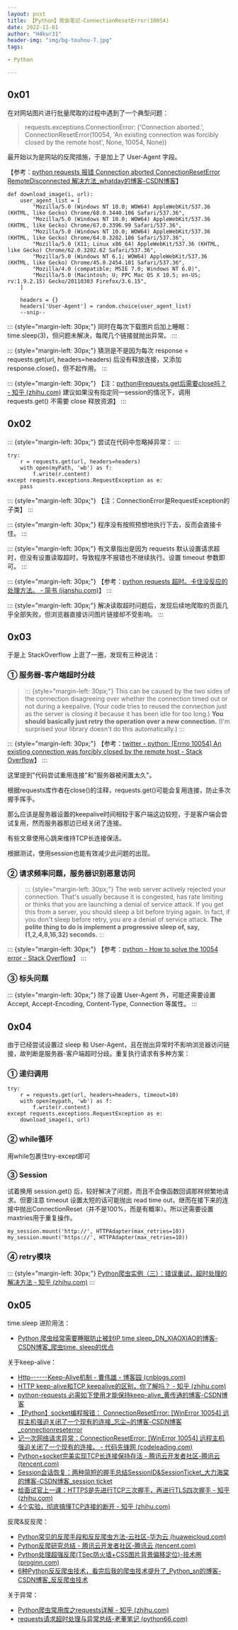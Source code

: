 ```yaml
---
layout: post
title: 【Python】爬虫笔记-ConnectionResetError(10054)
date: 2022-11-01
author: "H4kur31"
header-img: "img/bg-touhou-7.jpg"
tags: 

- Python

---
```


## 0x01

在对网站图片进行批量爬取的过程中遇到了一个典型问题：

> requests.exceptions.ConnectionError: (\'Connection aborted.\',
> ConnectionResetError(10054, \'An existing connection was forcibly
> closed by the remote host\', None, 10054, None))

最开始以为是网站的反爬措施，于是加上了 User-Agent 字段。

【参考：[python requests 报错 Connection aborted ConnectionResetError
RemoteDisconnected
解决方法_whatday的博客-CSDN博客](https://blog.csdn.net/whatday/article/details/109257348)】

```{.highlighter-hljs
def download_image(i, url):
    user_agent_list = [
        "Mozilla/5.0 (Windows NT 10.0; WOW64) AppleWebKit/537.36 (KHTML, like Gecko) Chrome/68.0.3440.106 Safari/537.36",
        "Mozilla/5.0 (Windows NT 10.0; WOW64) AppleWebKit/537.36 (KHTML, like Gecko) Chrome/67.0.3396.99 Safari/537.36",
        "Mozilla/5.0 (Windows NT 10.0; WOW64) AppleWebKit/537.36 (KHTML, like Gecko) Chrome/64.0.3282.186 Safari/537.36",
        "Mozilla/5.0 (X11; Linux x86_64) AppleWebKit/537.36 (KHTML, like Gecko) Chrome/62.0.3202.62 Safari/537.36",
        "Mozilla/5.0 (Windows NT 6.1; WOW64) AppleWebKit/537.36 (KHTML, like Gecko) Chrome/45.0.2454.101 Safari/537.36",
        "Mozilla/4.0 (compatible; MSIE 7.0; Windows NT 6.0)",
        "Mozilla/5.0 (Macintosh; U; PPC Mac OS X 10.5; en-US; rv:1.9.2.15) Gecko/20110303 Firefox/3.6.15",
    ]

    headers = {}
    headers['User-Agent'] = random.choice(user_agent_list)
    --snip--
```

<div>

::: {style="margin-left: 30px;"}
同时在每次下载图片后加上睡眠：time.sleep(3)，但问题未解决，每爬几个链接就抛出异常。
:::

::: {style="margin-left: 30px;"}
猜测是不是因为每次 response = requests.get(url, headers=headers)
后没有释放连接，又添加 response.close()，但不起作用。
:::

::: {style="margin-left: 30px;"}
【注：[python中requests.get后需要close吗？ - 知乎
(zhihu.com)](https://www.zhihu.com/question/507193607) 建议如果没有指定同一session的情况下，调用
requests.get() 不需要 close 释放资源】
:::

## 0x02

::: {style="margin-left: 30px;"}
尝试在代码中忽略掉异常：
:::

```{.highlighter-hljs
try:
    r = requests.get(url, headers=headers)
    with open(myPath, 'wb') as f:
        f.write(r.content)
except requests.exceptions.RequestException as e:
    pass
```

::: {style="margin-left: 30px;"}
【注：ConnectionError是RequestException的子类】
:::

::: {style="margin-left: 30px;"}
程序没有按照预想地执行下去，反而会直接卡住。
:::

::: {style="margin-left: 30px;"}
有文章指出是因为 requests
默认设置请求超时，但没有设置读取超时，导致程序不报错也不继续执行。设置
timeout 参数即可。
:::

::: {style="margin-left: 30px;"}
【参考：[python requests 超时。卡住没反应的处理方法。 - 简书
(jianshu.com)](https://www.jianshu.com/p/fdfb5591536c)】
:::

::: {style="margin-left: 30px;"}
解决读取超时问题后，发现后续地爬取的页面几乎全部失败，但浏览器直接访问图片链接却不受影响。
:::

## 0x03

<div>

于是上 StackOverflow 上逛了一圈，发现有三种说法：

</div>

### ① 服务器-客户端超时分歧

> ::: {style="margin-left: 30px;"}
> This can be caused by the two sides of the connection disagreeing over
> whether the connection timed out or not during a keepalive. (Your code
> tries to reused the connection just as the server is closing it
> because it has been idle for too long.) **You should basically just
> retry the operation over a new connection.** (I\'m surprised your
> library doesn\'t do this automatically.)
> :::

::: {style="margin-left: 30px;"}
【参考：[twitter - python: \[Errno 10054\] An existing connection was
forcibly closed by the remote host - Stack
Overflow](https://stackoverflow.com/questions/8814802/python-errno-10054-an-existing-connection-was-forcibly-closed-by-the-remote-h)】
:::

这里提到"代码尝试重用连接"和"服务器被闲置太久"。

根据requests库作者在close()的注释，requests.get()可能会复用连接，防止多次握手挥手。

那么应该是服务器设置的keepalive时间相较于客户端这边较短，于是客户端会尝试复用，然而服务器那边已经关闭了连接。

有些文章使用心跳来维持TCP长连接保活。

根据测试，使用session也能有效减少此问题的出现。

### ② 请求频率问题，服务器识别恶意访问

> ::: {style="margin-left: 30px;"}
> The web server actively rejected your connection. That\'s usually
> because it is congested, has rate limiting or thinks that you are
> launching a denial of service attack. If you get this from a server,
> you should sleep a bit before trying again. In fact, if you don\'t
> sleep before retry, you are a denial of service attack. **The polite
> thing to do is implement a progressive sleep of, say, (1,2,4,8,16,32)
> seconds.**
> :::

::: {style="margin-left: 30px;"}
【参考：[python - How to solve the 10054 error - Stack
Overflow](https://stackoverflow.com/questions/27333671/how-to-solve-the-10054-error)】
:::

### ③ 标头问题

::: {style="margin-left: 30px;"}
除了设置 User-Agent 外，可能还需要设置 Accept, Accept-Encoding,
Content-Type, Connection 等属性。
:::

## 0x04

<div>

由于已经尝试设置过 sleep 和
User-Agent，且在抛出异常时不影响浏览器访问链接，故判断是服务器-客户端超时分歧。重复执行请求有多种方案：

</div>

### ① 递归调用

<div>

```{.highlighter-hljs
try:
    r = requests.get(url, headers=headers, timeout=10)
    with open(mypath, 'wb') as f:
        f.write(r.content)
except requests.exceptions.RequestException as e:
    download_image(i, url)
```

### ② while循环

用while包裹住try-except即可

### ③ Session

试着换用 session.get()
后，较好解决了问题，而且不会像函数回调那样频繁地请求。但要注意 timeout
设置太短的话可能抛出 read time
out，继而在接下来的连接中抛出ConnectionReset（并不是100%，而是有概率）。所以还需要设置maxtries用于重复操作。

```{.highlighter-hljs
my_session.mount('http://', HTTPAdapter(max_retries=10))
my_session.mount('https://', HTTPAdapter(max_retries=10))
```

### ④ retry模块

::: {style="margin-left: 30px;"}
[Python爬虫实例（三）：错误重试，超时处理的解决方法 - 知乎
(zhihu.com)](https://zhuanlan.zhihu.com/p/386108242)
:::

## 0x05

<div>

time.sleep 进阶用法：

</div>

<div>

- [Python 爬虫经常需要睡眠防止被封IP time
  sleep_DN_XIAOXIAO的博客-CSDN博客_爬虫time.
  sleep的优点](https://blog.csdn.net/DN_XIAOXIAO/article/details/115717354)

</div>

<div>

关于keep-alive：

</div>

<div>

- [Http------Keep-Alive机制 - 曹伟雄 - 博客园
  (cnblogs.com)](https://www.cnblogs.com/caoweixiong/p/14720254.html)
- [HTTP keep-alive和TCP keepalive的区别，你了解吗？ - 知乎
  (zhihu.com)](https://zhuanlan.zhihu.com/p/224595048)
- [python-requests
  必需如下使用才能保持keep-alive_黄传通的博客-CSDN博客](https://blog.csdn.net/toontong/article/details/25730829)
- [【Python】socket编程报错： ConnectionResetError: \[WinError 10054\]
  远程主机强迫关闭了一个现有的连接_忘尘\~的博客-CSDN博客_connectionreseterror](https://blog.csdn.net/BobYuan888/article/details/115009233)
- [记一次网络请求异常：ConnectionResetError: \[WinError 10054\]
  远程主机强迫关闭了一个现有的连接。 - 代码先锋网
  (codeleading.com)](https://codeleading.com/article/48502586053/)
- [Python+socket完美实现TCP长连接保持存活 - 腾讯云开发者社区-腾讯云
  (tencent.com)](https://cloud.tencent.com/developer/article/1614536)
- [Session会话恢复：两种简短的握手总结SessionID&SessionTicket_大力海棠的博客-CSDN博客_session
  ticket](https://blog.csdn.net/justinzengTM/article/details/105491809)
- [给面试官上一课：HTTPS是先进行TCP三次握手，再进行TLS四次握手 - 知乎
  (zhihu.com)](https://zhuanlan.zhihu.com/p/399105434)
- [4个实验，彻底搞懂TCP连接的断开 - 知乎
  (zhihu.com)](https://zhuanlan.zhihu.com/p/425788027)

</div>

<div>

反爬&反反爬：

</div>

- [Python常见的反爬手段和反反爬虫方法-云社区-华为云
  (huaweicloud.com)](https://bbs.huaweicloud.com/blogs/262215)
- [Python反爬研究总结 - 腾讯云开发者社区-腾讯云
  (tencent.com)](https://cloud.tencent.com/developer/article/1886418)
- [Python处理超强反爬(TSec防火墙+CSS图片背景偏移定位)-技术圈
  (proginn.com)](https://jishuin.proginn.com/p/763bfbd6d60c)
- [6种Python反反爬虫技术，看完后我的爬虫技术提升了_Python_sn的博客-CSDN博客_反反爬虫技术](https://blog.csdn.net/Python_sn/article/details/109258447)

<div>

关于异常：

</div>

- [Python爬虫常用库之requests详解 - 知乎
  (zhihu.com)](https://zhuanlan.zhihu.com/p/366457854)
- [requests请求超时处理与异常总结-老董笔记
  (python66.com)](http://www.python66.com/pythonpachong/116.html)

<div>

 

</div>

<div>

 

</div>

<div>

 

</div>

<div>

 

</div>

</div>

</div>
